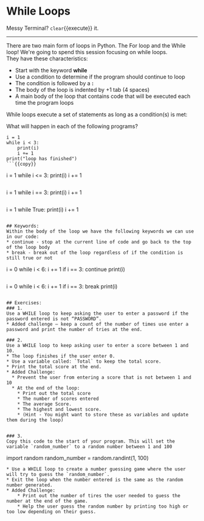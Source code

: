 # While Loops
Messy Terminal? `clear`{{execute}} it.
<hr>

There are two main form of loops in Python. The For loop and the While loop!
We're going to spend this session focusing on while loops.  
They have these characteristics:
* Start with the keyword **while**
* Use a condition to determine if the program should continue to loop
* The condition is followed by a **:**
* The body of the loop is indented by +1 tab (4 spaces)
* A main body of the loop that contains code that will be executed each time the program loops

While loops execute a set of statements as long as a condition(s) is met:

What will happen in each of the following programs?
```
i = 1
while i < 3:
    print(i)
    i += 1
print("loop has finished")
```{{copy}}

```
i = 1
while i <= 3:
    print(i)
    i += 1
```{{copy}}

```
i = 1
while i == 3:
    print(i)
    i += 1
```{{copy}}

```
i = 1
while True:
    print(i)
    i += 1
```{{copy}}

## Keywords:
Within the body of the loop we have the following keywords we can use in our code:
* continue - stop at the current line of code and go back to the top of the loop body
* break - break out of the loop regardless of if the condition is still true or not

```
i = 0
while i < 6:
    i += 1
    if i == 3:
        continue
    print(i)
```{{copy}}

```
i = 0
while i < 6:
    i += 1
    if i == 3:
        break
    print(i)
```{{copy}}

## Exercises:
### 1.
Use a WHILE loop to keep asking the user to enter a password if the password entered is not “PASSWORD”.
* Added challenge – keep a count of the number of times use enter a password and print the number of tries at the end.

### 2.
Use a WHILE loop to keep asking user to enter a score between 1 and 10.
* The loop finishes if the user enter 0.
* Use a variable called: `Total` to keep the total score.
* Print the total score at the end.
* Added Challenge:
  * Prevent the user from entering a score that is not between 1 and 10
  * At the end of the loop:
    * Print out the total score
    * The number of scores entered
    * The average Score.
    * The highest and lowest score.
    * (Hint - You might want to store these as variables and update them during the loop)


### 3.
Copy this code to the start of your program. This will set the variable `random_number` to a random number between 1 and 100
```
import random
random_number = random.randint(1, 100)
```{{copy}}
* Use a WHILE loop to create a number guessing game where the user will try to guess the `random_number`.
* Exit the loop when the number entered is the same as the random number generated.
* Added Challenge:
    * Print out the number of tires the user needed to guess the number at the end of the game.
    * Help the user guess the random number by printing too high or too low depending on their guess.